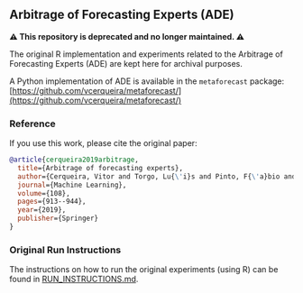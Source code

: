 ## Arbitrage of Forecasting Experts (ADE)

**⚠️ This repository is deprecated and no longer maintained. ⚠️**

The original R implementation and experiments related to the Arbitrage of Forecasting Experts (ADE) are kept here for archival purposes.

A Python implementation of ADE is available in the `metaforecast` package:
[https://github.com/vcerqueira/metaforecast/](https://github.com/vcerqueira/metaforecast/)

### Reference

If you use this work, please cite the original paper:

```bibtex
@article{cerqueira2019arbitrage,
  title={Arbitrage of forecasting experts},
  author={Cerqueira, Vitor and Torgo, Lu{\'i}s and Pinto, F{\'a}bio and Soares, Carlos},
  journal={Machine Learning},
  volume={108},
  pages={913--944},
  year={2019},
  publisher={Springer}
}
```

### Original Run Instructions

The instructions on how to run the original experiments (using R) can be found in [RUN_INSTRUCTIONS.md](RUN_INSTRUCTIONS.md).


